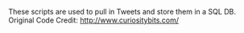 These scripts are used to pull in Tweets and store them in a SQL DB. Original Code Credit: http://www.curiositybits.com/
